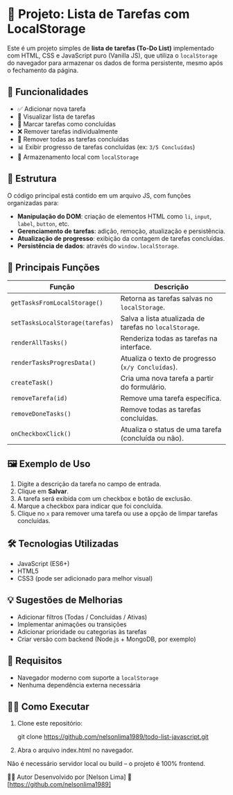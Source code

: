 # 📝 Projeto: Lista de Tarefas com LocalStorage

Este é um projeto simples de **lista de tarefas (To-Do List)** implementado com HTML, CSS e JavaScript puro (Vanilla JS), que utiliza o `localStorage` do navegador para armazenar os dados de forma persistente, mesmo após o fechamento da página.

## 🚀 Funcionalidades

- ✅ Adicionar nova tarefa
- 🧾 Visualizar lista de tarefas
- 🔁 Marcar tarefas como concluídas
- ❌ Remover tarefas individualmente
- 🧹 Remover todas as tarefas concluídas
- 📊 Exibir progresso de tarefas concluídas (ex: `3/5 Concluídas`)
- 💾 Armazenamento local com `localStorage`

## 📂 Estrutura

O código principal está contido em um arquivo JS, com funções organizadas para:

- **Manipulação do DOM**: criação de elementos HTML como `li`, `input`, `label`, `button`, etc.
- **Gerenciamento de tarefas**: adição, remoção, atualização e persistência.
- **Atualização de progresso**: exibição da contagem de tarefas concluídas.
- **Persistência de dados**: através do `window.localStorage`.

## 🧠 Principais Funções

| Função                          | Descrição |
|-------------------------------|-----------|
| `getTasksFromLocalStorage()`  | Retorna as tarefas salvas no `localStorage`. |
| `setTasksLocalStorage(tarefas)` | Salva a lista atualizada de tarefas no `localStorage`. |
| `renderAllTasks()`            | Renderiza todas as tarefas na interface. |
| `renderTasksProgresData()`    | Atualiza o texto de progresso (`x/y Concluídas`). |
| `createTask()`                | Cria uma nova tarefa a partir do formulário. |
| `removeTarefa(id)`            | Remove uma tarefa específica. |
| `removeDoneTasks()`           | Remove todas as tarefas concluídas. |
| `onCheckboxClick()`           | Atualiza o status de uma tarefa (concluída ou não). |

## 🖼️ Exemplo de Uso

1. Digite a descrição da tarefa no campo de entrada.
2. Clique em **Salvar**.
3. A tarefa será exibida com um checkbox e botão de exclusão.
4. Marque a checkbox para indicar que foi concluída.
5. Clique no `x` para remover uma tarefa ou use a opção de limpar tarefas concluídas.

## 🛠️ Tecnologias Utilizadas

- JavaScript (ES6+)
- HTML5
- CSS3 (pode ser adicionado para melhor visual)

## 💡 Sugestões de Melhorias

- Adicionar filtros (Todas / Concluídas / Ativas)
- Implementar animações ou transições
- Adicionar prioridade ou categorias às tarefas
- Criar versão com backend (Node.js + MongoDB, por exemplo)

## 📌 Requisitos

- Navegador moderno com suporte a `localStorage`
- Nenhuma dependência externa necessária

## 👨‍💻 Como Executar

1. Clone este repositório:
   
   git clone https://github.com/nelsonlima1989/todo-list-javascript.git

2. Abra o arquivo index.html no navegador.

Não é necessário servidor local ou build – o projeto é 100% frontend.

🧑‍🎓 Autor
Desenvolvido por [Nelson Lima]
🔗 [https://github.com/nelsonlima1989]